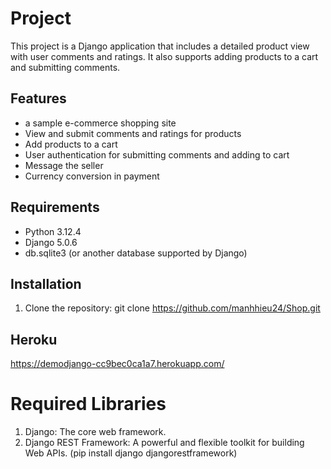 # Project

This project is a Django application that includes a detailed product view with user comments and ratings. It also supports adding products to a cart and submitting comments.

## Features
- a sample e-commerce shopping site
- View and submit comments and ratings for products
- Add products to a cart
- User authentication for submitting comments and adding to cart
- Message the seller
- Currency conversion in payment

## Requirements

- Python 3.12.4
- Django 5.0.6
- db.sqlite3 (or another database supported by Django)

## Installation

1. Clone the repository:
git clone https://github.com/manhhieu24/Shop.git

## Heroku
https://demodjango-cc9bec0ca1a7.herokuapp.com/

# Required Libraries
1. Django: The core web framework.
2. Django REST Framework: A powerful and flexible toolkit for building Web APIs. (pip install django djangorestframework)

